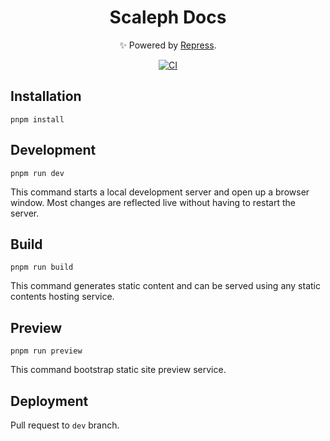 <div align="center">


# Scaleph Docs

✨ Powered by [Repress](https://rspress.dev/).

[![CI](https://github.com/flowerfine/scaleph-repress-site/actions/workflows/ci.yml/badge.svg)](https://github.com/flowerfine/scaleph-repress-site/actions/workflows/ci.yml)

</div>

## Installation

```console
pnpm install
```

## Development

```console
pnpm run dev
```

This command starts a local development server and open up a browser window. Most changes are reflected live without having to restart the server.

## Build

```console
pnpm run build
```

This command generates static content and can be served using any static contents hosting service.

## Preview

```console
pnpm run preview
```

This command bootstrap static site preview service.

## Deployment

Pull request to `dev` branch.
